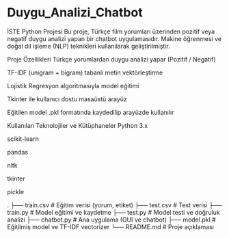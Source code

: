 # Duygu_Analizi_Chatbot
İSTE Python Projesi
Bu proje, Türkçe film yorumları üzerinden pozitif veya negatif duygu analizi yapan bir chatbot uygulamasıdır. Makine öğrenmesi ve doğal dil işleme (NLP) teknikleri kullanılarak geliştirilmiştir.

Proje Özellikleri
Türkçe yorumlardan duygu analizi yapar (Pozitif / Negatif)

TF-IDF (unigram + bigram) tabanlı metin vektörleştirme

Lojistik Regresyon algoritmasıyla model eğitimi

Tkinter ile kullanıcı dostu masaüstü arayüz

Eğitilen model .pkl formatında kaydedilip arayüzde kullanılır

Kullanılan Teknolojiler ve Kütüphaneler
Python 3.x

scikit-learn

pandas

nltk

tkinter

pickle

.
├── train.csv           # Eğitim verisi (yorum, etiket)
├── test.csv            # Test verisi
├── train.py            # Model eğitimi ve kaydetme
├── test.py             # Model testi ve doğruluk analizi
├── chatbot.py          # Ana uygulama (GUI ve chatbot)
├── model.pkl           # Eğitilmiş model ve TF-IDF vectorizer
└── README.md           # Proje açıklaması

